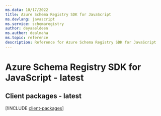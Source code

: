 ```yaml
---
ms.data: 10/17/2022
title: Azure Schema Registry SDK for JavaScript
ms.devlang: javascript
ms.service: schemaregistry
author: deyaaeldeen
ms.author: dealmaha
ms.topic: reference
description: Reference for Azure Schema Registry SDK for JavaScript
---
```

# Azure Schema Registry SDK for JavaScript - latest

## Client packages - latest
[!INCLUDE [client-packages](schema-registry-client-index.md)]